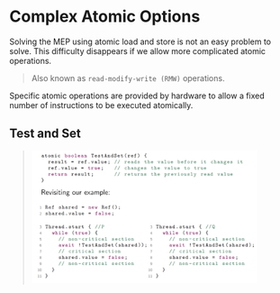# Complex Atomic Options

Solving the MEP using atomic load and store is not an easy problem to solve. This difficulty disappears if we allow more complicated atomic operations.

> Also known as `read-modify-write (RMW)` operations.

Specific atomic operations are provided by hardware to allow a fixed number of instructions to be executed atomically.

## Test and Set

> <img src="./img/03complex-atomic-options/test-and-set.png" style="width:400px;">


